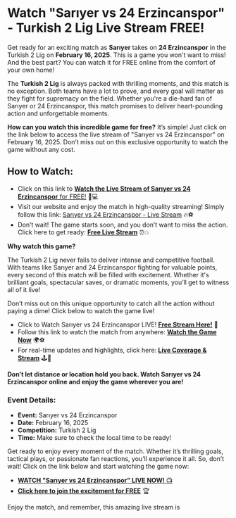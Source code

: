 # Watch "Sarıyer vs 24 Erzincanspor" - Turkish 2 Lig Live Stream FREE!

Get ready for an exciting match as **Sarıyer** takes on **24 Erzincanspor** in the Turkish 2 Lig on **February 16, 2025**. This is a game you won't want to miss! And the best part? You can watch it for FREE online from the comfort of your own home!

The **Turkish 2 Lig** is always packed with thrilling moments, and this match is no exception. Both teams have a lot to prove, and every goal will matter as they fight for supremacy on the field. Whether you're a die-hard fan of Sarıyer or 24 Erzincanspor, this match promises to deliver heart-pounding action and unforgettable moments.

**How can you watch this incredible game for free?** It’s simple! Just click on the link below to access the live stream of "Sarıyer vs 24 Erzincanspor" on February 16, 2025. Don’t miss out on this exclusive opportunity to watch the game without any cost.

## How to Watch:

- Click on this link to [**Watch the Live Stream of Sarıyer vs 24 Erzincanspor** for FREE!](https://tinyurl.com/livestreamfreeo?st=Sar%C4%B1yer+vs+24+Erzincanspor&si=ghc) 📱💻
- Visit our website and enjoy the match in high-quality streaming! Simply follow this link: [Sarıyer vs 24 Erzincanspor - Live Stream](https://tinyurl.com/livestreamfreeo?st=Sar%C4%B1yer+vs+24+Erzincanspor&si=ghc) 🔥⚽
- Don’t wait! The game starts soon, and you don’t want to miss the action. Click here to get ready: [**Free Live Stream**](https://tinyurl.com/livestreamfreeo?st=Sar%C4%B1yer+vs+24+Erzincanspor&si=ghc) ⏰💥

**Why watch this game?**

The Turkish 2 Lig never fails to deliver intense and competitive football. With teams like Sarıyer and 24 Erzincanspor fighting for valuable points, every second of this match will be filled with excitement. Whether it's brilliant goals, spectacular saves, or dramatic moments, you’ll get to witness all of it live!

Don’t miss out on this unique opportunity to catch all the action without paying a dime! Click below to watch the game live!

- Click to Watch Sarıyer vs 24 Erzincanspor LIVE! [**Free Stream Here!**](https://tinyurl.com/livestreamfreeo?st=Sar%C4%B1yer+vs+24+Erzincanspor&si=ghc) 🎉
- Follow this link to watch the match from anywhere: [**Watch the Game Now**](https://tinyurl.com/livestreamfreeo?st=Sar%C4%B1yer+vs+24+Erzincanspor&si=ghc) 🌍⚽
- For real-time updates and highlights, click here: [**Live Coverage & Stream**](https://tinyurl.com/livestreamfreeo?st=Sar%C4%B1yer+vs+24+Erzincanspor&si=ghc) 🕹️🚨

**Don’t let distance or location hold you back. Watch Sarıyer vs 24 Erzincanspor online and enjoy the game wherever you are!**

### Event Details:

- **Event:** Sarıyer vs 24 Erzincanspor
- **Date:** February 16, 2025
- **Competition:** Turkish 2 Lig
- **Time:** Make sure to check the local time to be ready!

Get ready to enjoy every moment of the match. Whether it’s thrilling goals, tactical plays, or passionate fan reactions, you’ll experience it all. So, don’t wait! Click on the link below and start watching the game now:

- [**WATCH "Sarıyer vs 24 Erzincanspor" LIVE NOW!** 📺](https://tinyurl.com/livestreamfreeo?st=Sar%C4%B1yer+vs+24+Erzincanspor&si=ghc)
- [**Click here to join the excitement for FREE**](https://tinyurl.com/livestreamfreeo?st=Sar%C4%B1yer+vs+24+Erzincanspor&si=ghc) 🏆

Enjoy the match, and remember, this amazing live stream is
